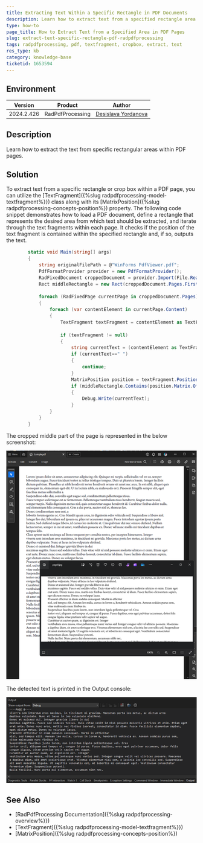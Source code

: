 ```yaml
---
title: Extracting Text Within a Specific Rectangle in PDF Documents
description: Learn how to extract text from a specified rectangle area within PDF pages using RadPdfProcessing.
type: how-to
page_title: How to Extract Text from a Specified Area in PDF Pages
slug: extract-text-specific-rectangle-pdf-radpdfprocessing
tags: radpdfprocessing, pdf, textfragment, cropbox, extract, text
res_type: kb
category: knowledge-base
ticketid: 1653594
---
```


## Environment

| Version | Product | Author | 
| --- | --- | ---- | 
| 2024.2.426| RadPdfProcessing |[Desislava Yordanova](https://www.telerik.com/blogs/author/desislava-yordanova)| 

## Description

Learn how to extract the text from specific rectangular areas within PDF pages. 

## Solution

To extract text from a specific rectangle or crop box within a PDF page, you can utilize the [TextFragment]({%slug radpdfprocessing-model-textfragment%}}) class along with its [MatrixPosition]({%slug radpdfprocessing-concepts-position%}) property. The following code snippet demonstrates how to load a PDF document, define a rectangle that represents the desired area from which text should be extracted, and iterate through the text fragments within each page. It checks if the position of the text fragment is contained within the specified rectangle and, if so, outputs the text.

```csharp
        static void Main(string[] args)
        {
            string originalFilePath = @"WinForms PdfViewer.pdf";
            PdfFormatProvider provider = new PdfFormatProvider();
            RadFixedDocument croppedDocument = provider.Import(File.ReadAllBytes(originalFilePath));
            Rect middleRectangle = new Rect(croppedDocument.Pages.First().Size.Width/2, croppedDocument.Pages.First().Size.Height / 3, croppedDocument.Pages.First().Size.Width, croppedDocument.Pages.First().Size.Height / 3);

            foreach (RadFixedPage currentPage in croppedDocument.Pages)
            {
                foreach (var contentElement in currentPage.Content)
                {
                    TextFragment textFragment = contentElement as TextFragment;

                    if (textFragment != null)
                    {
                        string currentText = (contentElement as TextFragment).Text;
                        if (currentText==" ")
                        {
                            continue;
                        }
                        MatrixPosition position = textFragment.Position as MatrixPosition;
                        if (middleRectangle.Contains(position.Matrix.OffsetX, position.Matrix.OffsetY))
                        {
                            Debug.Write(currentText);
                        }
                }
            }
        }
```
The cropped middle part of the page is represented in the below screenshot:

![Rectangle with text in PdfProcessing](images/radpdfprocessing-text-rectangle.png)   

The detected text is printed in the Output console:

![Extracted text in PdfProcessing](images/radpdfprocessing-extracted-text.png)   


## See Also

- [RadPdfProcessing Documentation]({%slug radpdfprocessing-overview%}})
- [TextFragment]({%slug radpdfprocessing-model-textfragment%}})
- [MatrixPosition]({%slug radpdfprocessing-concepts-position%})
